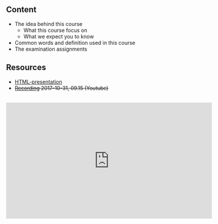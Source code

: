 ## Content
* The idea behind this course
  * What this course focus on 
  * What we expect you to know
* Common words and definition used in this course
* The examination assignments

## Resources
- [HTML-presentation](https://rawgit.com/2dv611/syllabus/master/resources/lectures/01_definitions/index.html#/)
- <del>[Recording](https://youtu.be/B7SVrB6_PPw?t=19m42s&list=PLSWJPPj5sKmry_AUw35ypwxNBUU9YK1K-) 2017-10-31, 09.15 (Youtube)</del>

<br />
<iframe width="560" height="315" src="https://www.youtube.com/embed/#?t=19m42s&list=PLSWJPPj5sKmry_AUw35ypwxNBUU9YK1K-" frameborder="0" allowfullscreen></iframe>